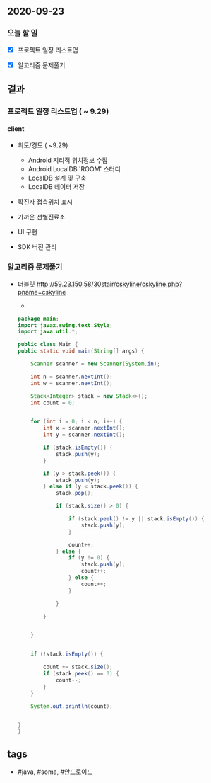 ## 2020-09-23

### 오늘 할 일

 - [x] 프로젝트 일정 리스트업
 - [x] 알고리즘 문제풀기


## 결과
### 프로젝트 일정 리스트업 ( ~ 9.29) 
#### client
- 위도/경도 ( ~9.29)
  * Android 지리적 위치정보 수집
  *	Android LocalDB 'ROOM' 스터디
  *	LocalDB 설계 및 구축
  *	LocalDB 데이터 저장

- 확진자 접촉위치 표시
- 가까운 선별진료소
- UI 구현
- SDK 버전 관리


### 알고리즘 문제풀기
  * 더블릿 <http://59.23.150.58/30stair/cskyline/cskyline.php?pname=cskyline>
   
    - 
	```java
	package main;
	import javax.swing.text.Style;
	import java.util.*;

	public class Main {
    public static void main(String[] args) {

        Scanner scanner = new Scanner(System.in);

        int n = scanner.nextInt();
        int w = scanner.nextInt();

        Stack<Integer> stack = new Stack<>();
        int count = 0;


        for (int i = 0; i < n; i++) {
            int x = scanner.nextInt();
            int y = scanner.nextInt();

            if (stack.isEmpty()) {
                stack.push(y);
            }

            if (y > stack.peek()) {
                stack.push(y);
            } else if (y < stack.peek()) {
                stack.pop();

                if (stack.size() > 0) {

                    if (stack.peek() != y || stack.isEmpty()) {
                        stack.push(y);
                    }

                    count++;
                } else {
                    if (y != 0) {
                        stack.push(y);
                        count++;
                    } else {
                        count++;
                    }

                }

            }


        }


        if (!stack.isEmpty()) {

            count += stack.size();
            if (stack.peek() == 0) {
                count--;
            }
        }

        System.out.println(count);


    }
	}
	```











  




## tags
-  \#java, \#soma, \#안드로이드

